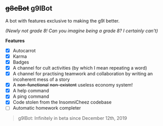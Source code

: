 ## ~~g8cBot~~ g9lBot
A bot with features exclusive to making the g9l better.

*(Newly not grade 8! Can you imagine being a grade 8? I certainly can't)*


**Features**

 - [x] Autocarrot
 - [x] Karma
 - [x] Badges
 - [x] A channel for cult activities (by which I mean repeating a word)
 - [x] A channel for practising teamwork and collaboration by writing an incoherent mess of a story
 - [x] A ~~non-functional~~ ~~non-existent~~ useless economy system!
 - [x] A help command
 - [x] A ping command
 - [x] Code stolen from the InsomniCheez codebase
 - [ ] Automatic homework completer

> g9lBot: Infinitely in beta since December 12th, 2019
